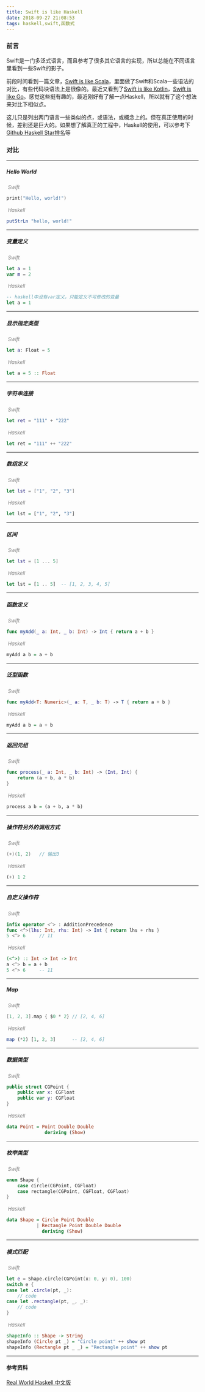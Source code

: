 ```yaml
---
title: Swift is like Haskell
date: 2018-09-27 21:08:53
tags: haskell,swift,函数式
---
```




### 前言



Swift是一门多泛式语言，而且参考了很多其它语言的实现，所以总能在不同语言里看到一些Swift的影子。

前段时间看到一篇文章，[Swift is like Scala](<https://leverich.github.io/swiftislikescala/>)，里面做了Swift和Scala一些语法的对比，有些代码块语法上是很像的。最近又看到了[Swift is like Kotlin](<http://nilhcem.com/swift-is-like-kotlin/>)，[Swift is like Go](<http://repo.tiye.me/jiyinyiyong/swift-is-like-go/>)。感觉这些挺有趣的，最近刚好有了解一点Haskell，所以就有了这个想法来对比下相似点。

这儿只是列出两门语言一些类似的点，或语法，或概念上的。但在真正使用的时候，差别还是巨大的。如果想了解真正的工程中，Haskell的使用，可以参考下 [Github Haskell Star排名](https://github.com/trending/haskell?since=weekly)等



### 对比

----



##### Hello World

​	<font color=gray size=2>*Swift*</font>

```swift
print("Hello, world!")
```

​	<font color=gray size=2>*Haskell*</font>

```haskell
putStrLn "hello, world!"
```



----



##### 变量定义

​	<font color=gray size=2>*Swift*</font>

```swift
let a = 1
var m = 2
```

​	<font color=gray size=2>*Haskell*</font>

```haskell
-- haskell中没有var定义，只能定义不可修改的变量
let a = 1
```



---



##### 显示指定类型

​	<font color=gray size=2>*Swift*</font>

```swift
let a: Float = 5
```

​	<font color=gray size=2>*Haskell*</font>

```haskell
let a = 5 :: Float
```



---



##### 字符串连接

​	<font color=gray size=2>*Swift*</font>

```swift
let ret = "111" + "222"
```

​	<font color=gray size=2>*Haskell*</font>

```haskell
let ret = "111" ++ "222"
```



---



##### 数组定义

​	<font color=gray size=2>*Swift*</font>

```swift
let lst = ["1", "2", "3"]
```

​	<font color=gray size=2>*Haskell*</font>

```haskell
let lst = ["1", "2", "3"]
```



---



##### 区间

​	<font color=gray size=2>*Swift*</font>

```swift
let lst = [1 ... 5]
```

​	<font color=gray size=2>*Haskell*</font>

```haskell
let lst = [1 .. 5]	-- [1, 2, 3, 4, 5]
```



------



##### 函数定义

​	<font color=gray size=2>*Swift*</font>

```swift
func myAdd(_ a: Int, _ b: Int) -> Int { return a + b }
```

​	<font color=gray size=2>*Haskell*</font>

```haskell
myAdd a b = a + b
```



---



##### 泛型函数

​	<font color=gray size=2>*Swift*</font>

```swift
func myAdd<T: Numeric>(_ a: T, _ b: T) -> T { return a + b }
```

​	<font color=gray size=2>*Haskell*</font>

```haskell
myAdd a b = a + b 
```



------



##### 返回元组

​	<font color=gray size=2>*Swift*</font>

```swift
func process(_ a: Int, _ b: Int) -> (Int, Int) {
    return (a + b, a * b)
}
```

​	<font color=gray size=2>*Haskell*</font>

```haskell
process a b = (a + b, a * b)
```



---



##### 操作符另外的调用方式

​	<font color=gray size=2>*Swift*</font>

```swift
(+)(1, 2)	// 输出3
```

​	<font color=gray size=2>*Haskell*</font>

```haskell
(+) 1 2
```



------



##### 自定义操作符

​	<font color=gray size=2>*Swift*</font>

```swift
infix operator <^> : AdditionPrecedence
func <^>(lhs: Int, rhs: Int) -> Int { return lhs + rhs }
5 <^> 6		// 11
```

​	<font color=gray size=2>*Haskell*</font>

```haskell
(<^>) :: Int -> Int -> Int
a <^> b = a + b
5 <^> 6		-- 11
```



------



##### Map

​	<font color=gray size=2>*Swift*</font>

```swift
[1, 2, 3].map { $0 * 2}	// [2, 4, 6]
```

​	<font color=gray size=2>*Haskell*</font>

```haskell
map (*2) [1, 2, 3]		-- [2, 4, 6]
```



------



##### 数据类型

​	<font color=gray size=2>*Swift*</font>

```swift
public struct CGPoint {
    public var x: CGFloat
    public var y: CGFloat
}
```

​	<font color=gray size=2>*Haskell*</font>

```haskell
data Point = Point Double Double
              deriving (Show)
```



---



##### 枚举类型

​	<font color=gray size=2>*Swift*</font>

```swift
enum Shape {
    case circle(CGPoint, CGFloat)
    case rectangle(CGPoint, CGFloat, CGFloat)
}
```

​	<font color=gray size=2>*Haskell*</font>

```haskell
data Shape = Circle Point Double
           | Rectangle Point Double Double
             deriving (Show)
```



---



##### 模式匹配

​	<font color=gray size=2>*Swift*</font>

```swift
let e = Shape.circle(CGPoint(x: 0, y: 0), 100)
switch e {
case let .circle(pt, _):
    // code
case let .rectangle(pt, _, _):
    // code
}
```

​	<font color=gray size=2>*Haskell*</font>

```haskell
shapeInfo :: Shape -> String
shapeInfo (Circle pt _) = "Circle point" ++ show pt
shapeInfo (Rectangle pt _ _) = "Rectangle point" ++ show pt
```



---



#### 参考资料

[Real World Haskell 中文版](http://cnhaskell.com/index.html)